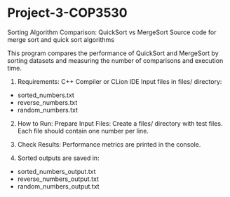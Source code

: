 # Project-3-COP3530
Sorting Algorithm Comparison: QuickSort vs MergeSort
Source code for merge sort and quick sort algorithms


This program compares the performance of QuickSort and MergeSort by sorting datasets and measuring the number of comparisons and execution time.

1. Requirements:
C++ Compiler or CLion IDE
Input files in files/ directory:
- sorted_numbers.txt
- reverse_numbers.txt
- random_numbers.txt

2. How to Run:
Prepare Input Files: Create a files/ directory with test files. Each file should contain one number per line.


3. Check Results:
Performance metrics are printed in the console.

4. Sorted outputs are saved in:
- sorted_numbers_output.txt
- reverse_numbers_output.txt
- random_numbers_output.txt
